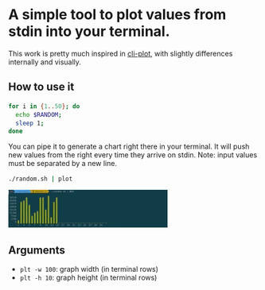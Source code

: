 A simple tool to plot values from stdin into your terminal.
===========================================================

This work is pretty much inspired in [cli-plot](https://github.com/Tabcorp/cli-plot), with
slightly differences internally and visually.


## How to use it

```bash
for i in {1..50}; do
  echo $RANDOM;
  sleep 1;
done
```

You can pipe it to generate a chart right there in your terminal.
It will push new values from the right every time they arrive on stdin.
Note: input values must be separated by a new line.

```bash
./random.sh | plot
```

![Screenshot](https://github.com/calvernaz/plt/blob/master/plot.gif)

## Arguments

- `plt -w 100`: graph width (in terminal rows)
- `plt -h 10`: graph height (in terminal rows)